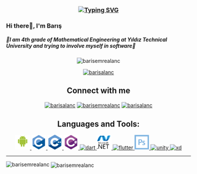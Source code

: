 ### <div align="center"><a href="https://git.io/typing-svg"><img src="https://readme-typing-svg.demolab.com?font=Fira+Code&pause=1000&center=true&width=500&height=60&lines=Hello!+%F0%9F%91%8B;I+am+Bar%C4%B1%C5%9F+Emre+ALAN%C3%87" alt="Typing SVG" /></a> </div>

<h3 align="left">Hi there👋, I'm Barış</h3>
<h5 align="left">🐝I am 4th grade of Mathematical Engineering at Yıldız Technical University and trying to involve myself in software🐝</h5>

<p align="center"> <img src="https://komarev.com/ghpvc/?username=barisemrealanc&label=Profile%20views&color=0e75b6&style=flat" alt="barisemrealanc" /> </p>

<p align="center"> <a href="https://twitter.com/barisalanc" target="blank"><img src="https://img.shields.io/twitter/follow/barisalanc?logo=twitter&style=for-the-badge" alt="barisalanc" /></a> </p>

<h2 align="center">Connect with me</h2>
<p align="center">
<a href="https://twitter.com/barisalanc" target="blank"><img align="center" src="https://raw.githubusercontent.com/rahuldkjain/github-profile-readme-generator/master/src/images/icons/Social/twitter.svg" alt="barisalanc" height="30" width="40" /></a>
<a href="https://linkedin.com/in/barisemrealanc" target="blank"><img align="center" src="https://raw.githubusercontent.com/rahuldkjain/github-profile-readme-generator/master/src/images/icons/Social/linked-in-alt.svg" alt="barisemrealanc" height="30" width="40" /></a>
<a href="https://instagram.com/barisalanc" target="blank"><img align="center" src="https://raw.githubusercontent.com/rahuldkjain/github-profile-readme-generator/master/src/images/icons/Social/instagram.svg" alt="barisalanc" height="30" width="40" /></a>
</p>

<h2 align="center">Languages and Tools:</h2>
<p align="center"> <a href="https://developer.android.com" target="_blank" rel="noreferrer"> <img src="https://raw.githubusercontent.com/devicons/devicon/master/icons/android/android-original-wordmark.svg" alt="android" width="40" height="40"/> </a> <a href="https://www.cprogramming.com/" target="_blank" rel="noreferrer"> <img src="https://raw.githubusercontent.com/devicons/devicon/master/icons/c/c-original.svg" alt="c" width="40" height="40"/> </a> <a href="https://www.w3schools.com/cpp/" target="_blank" rel="noreferrer"> <img src="https://raw.githubusercontent.com/devicons/devicon/master/icons/cplusplus/cplusplus-original.svg" alt="cplusplus" width="40" height="40"/> </a> <a href="https://www.w3schools.com/cs/" target="_blank" rel="noreferrer"> <img src="https://raw.githubusercontent.com/devicons/devicon/master/icons/csharp/csharp-original.svg" alt="csharp" width="40" height="40"/> </a> <a href="https://dart.dev" target="_blank" rel="noreferrer"> <img src="https://www.vectorlogo.zone/logos/dartlang/dartlang-icon.svg" alt="dart" width="40" height="40"/> </a> <a href="https://dotnet.microsoft.com/" target="_blank" rel="noreferrer"> <img src="https://raw.githubusercontent.com/devicons/devicon/master/icons/dot-net/dot-net-original-wordmark.svg" alt="dotnet" width="40" height="40"/> </a> <a href="https://flutter.dev" target="_blank" rel="noreferrer"> <img src="https://www.vectorlogo.zone/logos/flutterio/flutterio-icon.svg" alt="flutter" width="40" height="40"/> </a> <a href="https://www.photoshop.com/en" target="_blank" rel="noreferrer"> <img src="https://raw.githubusercontent.com/devicons/devicon/master/icons/photoshop/photoshop-line.svg" alt="photoshop" width="40" height="40"/> </a> <a href="https://unity.com/" target="_blank" rel="noreferrer"> <img src="https://www.vectorlogo.zone/logos/unity3d/unity3d-icon.svg" alt="unity" width="40" height="40"/> </a> <a href="https://www.adobe.com/products/xd.html" target="_blank" rel="noreferrer"> <img src="https://cdn.worldvectorlogo.com/logos/adobe-xd.svg" alt="xd" width="40" height="40"/> </a> <hr /></p>

<p><img align="left" src="https://github-readme-stats.vercel.app/api/top-langs?username=barisemrealanc&show_icons=true&locale=en&layout=compact" alt="barisemrealanc" /></p>

<p>&nbsp;<img align="center" src="https://github-readme-stats.vercel.app/api?username=barisemrealanc&show_icons=true&locale=en" alt="barisemrealanc" /></p>

<!--
**barisemrealanc/barisemrealanc** is a ✨ _special_ ✨ repository because its `README.md` (this file) appears on your GitHub profile.

Here are some ideas to get you started:

- 🔭 I’m currently working on ...
- 🌱 I’m currently learning ...
- 👯 I’m looking to collaborate on ...
- 🤔 I’m looking for help with ...
- 💬 Ask me about ...
- 📫 How to reach me: ...
- 😄 Pronouns: ...
- ⚡ Fun fact: ...

### Hi there 👋

https://media.giphy.com/media/Qo2dupDib32rkTY4hX/giphy.gif
# <div id="header" align="center">
  <img src="https://media.giphy.com/media/1sgetPM00wWqJpVUTl/giphy.gif" width="250" height="300" center=true />
</div>
-->
